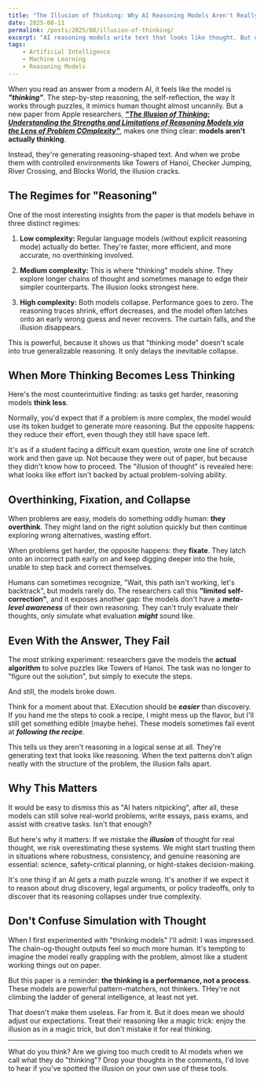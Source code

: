 ```yaml
---
title: "The Illusion of Thinking: Why AI Reasoning Models Aren't Really Thinking"
date: 2025-08-11
permalink: /posts/2025/08/illusion-of-thinking/
excerpt: "AI reasoning models write text that looks like thought. But under the surface, the reasoning collapses, revealing that what  we're seeing is not true thinking, it's an illusion."
tags:
    - Artificial Intelligence
    - Machine Learning
    - Reasoning Models  
---
```


When you read an answer from a modern AI, it feels like the model is ***"thinking"***. The step-by-step reasoning, the self-reflection, the way it works through puzzles, it mimics human thought almost uncannily. But a new paper from Apple researchers, <a href="https://arxiv.org/pdf/2506.06941?" target="_blank"><strong><em>"The Illusion of Thinking: Understanding the Strengths and Limitations of Reasoning Models via the Lens of Problem COmplexity"</strong></em></a>, makes one thing clear: **models aren't actually thinking**.

Instead, they're generating reasoning-shaped text. And when we probe them with controlled environments like Towers of Hanoi, Checker Jumping, River Crossing, and Blocks World, the illusion cracks.


## The Regimes for "Reasoning"

One of the most interesting insights from the paper is that models behave in three distinct regimes:

1. **Low complexity:**
Regular language models (without explicit reasoning mode) actually do better. They're faster, more efficient, and more accurate, no overthinking involved.

2. **Medium complexity:**
This is where "thinking" models shine. They explore longer chains of thought and sometimes manage to edge their simpler counterparts. The illusion looks strongest here.

3. **High complexity:**
Both models collapse. Performance goes to zero. The reasoning traces shrink, effort decreases, and the model often latches onto an early wrong guess and never recovers. The curtain falls, and the illusion disappears.

This is powerful, because it shows us that "thinking mode" doesn't scale into true generalizable reasoning. It only delays the inevitable collapse.

## When More Thinking Becomes Less Thinking

Here's the most counterintuitive finding: as tasks get harder, reasoning models **think less**.

Normally, you'd expect that if a problem is more complex, the model would use its token budget to generate more reasoning. But the opposite happens: they reduce their effort, even though they still have space left.

It's as if a student facing a difficult exam question, wrote one line of scratch work and then gave up. Not because they were out of paper, but because they didn't know how to proceed. The "illusion of thought" is revealed here: what looks like effort isn't backed by actual problem-solving ability.

## Overthinking, Fixation, and Collapse

When problems are easy, models do something oddly human: **they overthink**. They might land on the right solution quickly but then continue exploring wrong alternatives, wasting effort.

When problems get harder, the opposite happens: they **fixate**. They latch onto an incorrect path early on and keep digging deeper into the hole, unable to step back  and correct themselves.

Humans can sometimes recognize, "Wait, this path isn't working, let's backtrack", but models rarely do. The researchers call this **"limited self-correction"**, and it exposes another gap: the models don't have a ***meta-level awareness*** of their own reasoning. They can't truly evaluate their thoughts, only simulate what evaluation ***might*** sound like.

## Even With the Answer, They Fail

The most striking experiment: researchers gave the models the **actual algorithm** to solve puzzles like Towers of Hanoi. The task was no longer to "figure out the solution", but simply to execute the steps.

And still, the models broke down.

Think for a moment about that. EXecution should be ***easier*** than discovery. If you hand me the steps to cook a recipe, I might mess up the flavor, but I'll still get something edible (maybe hehe). These models sometimes fail event at ***following the recipe***.

This tells us they aren't reasoning in a logical sense at all. They're generating text that looks like reasoning. When the text patterns don't align neatly with the structure of the problem, the illusion falls apart.

## Why This Matters

It would be easy to dismiss this as "AI haters nitpicking", after all, these models can still solve real-world problems, write essays, pass exams, and assist with creative tasks. Isn't that enough?

But here's why it matters: If we mistake the ***illusion*** of thought for real thought, we risk overestimating these systems. We might start trusting them in situations where robustness, consistency, and genuine reasoning are essential: science, safety-critical planning, or hight-stakes decision-making.

It's one thing if an AI gets a math puzzle wrong. It's another if we expect it to reason about drug discovery, legal arguments, or policy tradeoffs, only to discover that its reasoning collapses under true complexity.

## Don't Confuse Simulation with Thought

When I first experimented with "thinking models" I'll admit: I was impressed. The chain-og-thought outputs feel so much more human. It's tempting to imagine the model really grappling with the problem, almost like a student working things out on paper.

But this paper is a reminder: **the thinking is a performance, not a process**. These models are powerful pattern-matchers, not thinkers. THey're not climbing the ladder of general intelligence, at least not yet.

That doesn't make them useless. Far from it. But it does mean we should adjust our expectations. Treat their reasoning like a magic trick: enjoy the illusion as in a magic trick, but don't mistake it for real thinking.

---

What do you think? Are we giving too much credit to AI models when we call what they do "thinking"? Drop your thoughts in the comments, I'd love to hear if you've spotted the illusion on your own use of these tools.